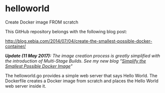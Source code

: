 helloworld
==========

Create Docker image FROM scratch

This GitHub repository belongs with the following blog post:

http://blog.xebia.com/2014/07/04/create-the-smallest-possible-docker-container/

_**Update (11 May 2017):** The image creation process is greatly simplified with the introduction of Multi-Stage Builds. See my new blog “[Simplify the Smallest Possible Docker Image](https://medium.com/@adriaandejonge/simplify-the-smallest-possible-docker-image-62c0e0d342ef)”_

The helloworld.go provides a simple web server that says Hello World. The Dockerfile creates a Docker image from scratch and places the Hello World web server inside it.
